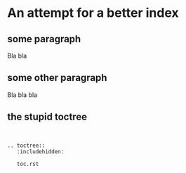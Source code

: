 
# An attempt for a better index


## some paragraph


Bla bla

## some other paragraph

Bla bla bla


## the stupid toctree

```eval_rst


.. toctree::
   :includehidden:

   toc.rst


```
